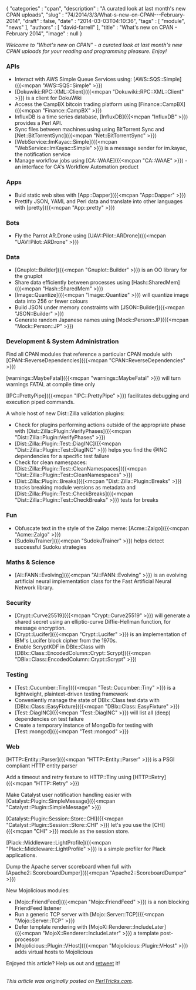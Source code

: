 {
   "categories" : "cpan",
   "description" : "A curated look at last month's new CPAN uploads",
   "slug" : "74/2014/3/3/What-s-new-on-CPAN---February-2014",
   "draft" : false,
   "date" : "2014-03-03T04:10:36",
   "tags" : [
      "module",
      "news"
   ],
   "authors" : [
      "david-farrell"
   ],
   "title" : "What's new on CPAN - February 2014",
   "image" : null
}


*Welcome to "What's new on CPAN" - a curated look at last month's new CPAN uploads for your reading and programming pleasure. Enjoy!*

### APIs

-   Interact with AWS Simple Queue Services using: [AWS::SQS::Simple]({{<mcpan "AWS::SQS::Simple" >}})
-   [Dokuwiki::RPC::XML::Client]({{<mcpan "Dokuwiki::RPC::XML::Client" >}}) is a client for DokuWiki
-   Access the CampBX bitcoin trading platform using [Finance::CampBX]({{<mcpan "Finance::CampBX" >}})
-   InfluxDB is a time series database, [InfluxDB]({{<mcpan "InfluxDB" >}}) provides a Perl API.
-   Sync files between machines using using BitTorrent Sync and [Net::BitTorrentSync]({{<mcpan "Net::BitTorrentSync" >}})
-   [WebService::ImKayac::Simple]({{<mcpan "WebService::ImKayac::Simple" >}}) is a message sender for im.kayac, the notification service
-   Manage workflow jobs using [CA::WAAE]({{<mcpan "CA::WAAE" >}}) - an interface for CA's Workflow Automation product

### Apps

-   Buid static web sites with [App::Dapper]({{<mcpan "App::Dapper" >}})
-   Prettify JSON, YAML and Perl data and translate into other languages with [pretty]({{<mcpan "App::pretty" >}})

### Bots

-   Fly the Parrot AR.Drone using [UAV::Pilot::ARDrone]({{<mcpan "UAV::Pilot::ARDrone" >}})

### Data

-   [Gnuplot::Builder]({{<mcpan "Gnuplot::Builder" >}}) is an OO library for the gnuplot
-   Share data efficiently between processes using [Hash::SharedMem]({{<mcpan "Hash::SharedMem" >}})
-   [Image::Quantize]({{<mcpan "Image::Quantize" >}}) will quantize image data into 256 or fewer colours
-   Build JSON under memory constraints with [JSON::Builder]({{<mcpan "JSON::Builder" >}})
-   Generate random Japanese names using [Mock::Person::JP]({{<mcpan "Mock::Person::JP" >}})

### Development & System Administration

Find all CPAN modules that reference a particular CPAN module with [CPAN::ReverseDependencies]({{<mcpan "CPAN::ReverseDependencies" >}})

[warnings::MaybeFatal]({{<mcpan "warnings::MaybeFatal" >}}) will turn warnings FATAL at compile time only

[IPC::PrettyPipe]({{<mcpan "IPC::PrettyPipe" >}}) facilitates debugging and execution piped commands.

A whole host of new Dist::Zilla validation plugins:

-   Check for plugins performing actions outside of the appropriate phase with [Dist::Zilla::Plugin::VerifyPhases]({{<mcpan "Dist::Zilla::Plugin::VerifyPhases" >}})
-   [Dist::Zilla::Plugin::Test::DiagINC]({{<mcpan "Dist::Zilla::Plugin::Test::DiagINC" >}}) helps you find the @INC dependencies for a specific test failure
-   Check for clean namespaces: [Dist::Zilla::Plugin::Test::CleanNamespaces]({{<mcpan "Dist::Zilla::Plugin::Test::CleanNamespaces" >}})
-   [Dist::Zilla::Plugin::Breaks]({{<mcpan "Dist::Zilla::Plugin::Breaks" >}}) tracks breaking module versions as metadata and [Dist::Zilla::Plugin::Test::CheckBreaks]({{<mcpan "Dist::Zilla::Plugin::Test::CheckBreaks" >}}) tests for breaks

### Fun

-   Obfuscate text in the style of the Zalgo meme: [Acme::Zalgo]({{<mcpan "Acme::Zalgo" >}})
-   [SudokuTrainer]({{<mcpan "SudokuTrainer" >}}) helps detect successful Sudoku strategies

### Maths & Science

-   [AI::FANN::Evolving]({{<mcpan "AI::FANN::Evolving" >}}) is an evolving artificial neural implementation class for the Fast Artificial Neural Network library.

### Security

-   [Crypt::Curve25519]({{<mcpan "Crypt::Curve25519" >}}) will generate a shared secret using an elliptic-curve Diffie-Hellman function, for message encryption.
-   [Crypt::Lucifer]({{<mcpan "Crypt::Lucifer" >}}) is an implementation of IBM's Lucifer block cipher from the 1970s.
-   Enable ScryptKDF in DBIx::Class with [DBIx::Class::EncodedColumn::Crypt::Scrypt]({{<mcpan "DBIx::Class::EncodedColumn::Crypt::Scrypt" >}})

### Testing

-   [Test::Cucumber::Tiny]({{<mcpan "Test::Cucumber::Tiny" >}}) is a lightweight, plaintext-driven testing framework
-   Conveniently manage the state of DBIx::Class test data with [DBIx::Class::EasyFixture]({{<mcpan "DBIx::Class::EasyFixture" >}})
-   [Test::DiagINC]({{<mcpan "Test::DiagINC" >}}) will list all (deep) dependencies on test failure
-   Create a temporary instance of MongoDb for testing with [Test::mongod]({{<mcpan "Test::mongod" >}})

### Web

[HTTP::Entity::Parser]({{<mcpan "HTTP::Entity::Parser" >}}) is a PSGI compliant HTTP entity parser

Add a timeout and retry feature to HTTP::Tiny using [HTTP::Retry]({{<mcpan "HTTP::Retry" >}})

Make Catalyst user notification handling easier with [Catalyst::Plugin::SimpleMessage]({{<mcpan "Catalyst::Plugin::SimpleMessage" >}})

[Catalyst::Plugin::Session::Store::CHI]({{<mcpan "Catalyst::Plugin::Session::Store::CHI" >}}) let's you use the [CHI]({{<mcpan "CHI" >}}) module as the session store.

[Plack::Middleware::LightProfile]({{<mcpan "Plack::Middleware::LightProfile" >}}) is a simple profiler for Plack applications.

Dump the Apache server scoreboard when full with [Apache2::ScoreboardDumper]({{<mcpan "Apache2::ScoreboardDumper" >}})

New Mojolicious modules:

-   [Mojo::FriendFeed]({{<mcpan "Mojo::FriendFeed" >}}) is a non blocking FriendFeed listener
-   Run a generic TCP server with [Mojo::Server::TCP]({{<mcpan "Mojo::Server::TCP" >}})
-   Defer template rendering with [MojoX::Renderer::IncludeLater]({{<mcpan "MojoX::Renderer::IncludeLater" >}}) a template post-processor
-   [Mojolicious::Plugin::VHost]({{<mcpan "Mojolicious::Plugin::VHost" >}}) adds virtual hosts to Mojolicious

Enjoyed this article? Help us out and [retweet](https://twitter.com/intent/tweet?original_referer=http%3A%2F%2Fperltricks.com%2Farticle%2F74%2F2014%2F3%2F3%2FWhat-s-new-on-CPAN-February-2014&text=What%27s+new+on+CPAN+-+February+2014&tw_p=tweetbutton&url=http%3A%2F%2Fperltricks.com%2Farticle%2F74%2F2014%2F3%2F3%2FWhat-s-new-on-CPAN-February-2014&via=perltricks) it!

\
*This article was originally posted on [PerlTricks.com](http://perltricks.com).*

